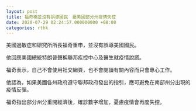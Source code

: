 ```yaml
---
layout: post
title: 福奇稱並沒有誤導國民　憂美國部分州疫情失控
date: 2020-07-29 02:24:57.000000000 +08:00
categories: rthk
---
```


美國過敏症和研究所所長福奇重申，並沒有誤導美國國民。

他回應美國總統特朗普聲稱聯邦疾控中心及醫生就疫情說謊。

福奇表示，自己不會使用社交網頁，也不會閱讀有關內容而只會專心工作。

他認為，如果美國各州政府遵守聯邦政府發出的指引，應可避免在南部州分出現的疫情反彈。

福奇指出部分州分重開經濟後，確診數字增加，憂慮疫情會再度失控。
